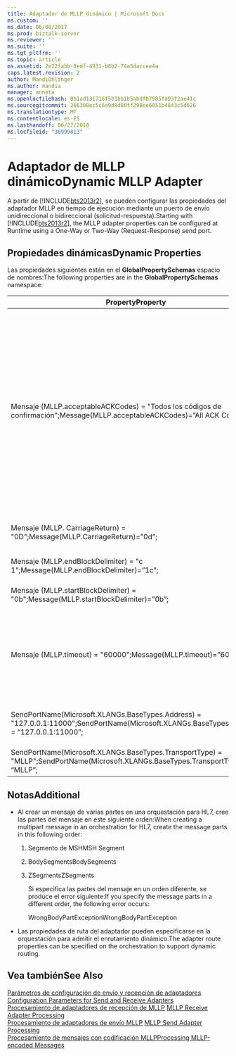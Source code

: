 ```yaml
---
title: Adaptador de MLLP dinámico | Microsoft Docs
ms.custom: ''
ms.date: 06/08/2017
ms.prod: biztalk-server
ms.reviewer: ''
ms.suite: ''
ms.tgt_pltfrm: ''
ms.topic: article
ms.assetid: 2e22fabb-0edf-4931-b8b2-74a5daccee4a
caps.latest.revision: 2
author: MandiOhlinger
ms.author: mandia
manager: anneta
ms.openlocfilehash: 0b1ad131716f5b1bb1b5abdfb7985fa93f2ae41c
ms.sourcegitcommit: 266308ec5c6a9d8d80ff298ee6051b4843c5d626
ms.translationtype: MT
ms.contentlocale: es-ES
ms.lasthandoff: 06/27/2018
ms.locfileid: "36999813"
---
```

# <a name="dynamic-mllp-adapter"></a><span data-ttu-id="db738-102">Adaptador de MLLP dinámico</span><span class="sxs-lookup"><span data-stu-id="db738-102">Dynamic MLLP Adapter</span></span>
<span data-ttu-id="db738-103">A partir de [!INCLUDE[bts2013r2](../../includes/bts2013r2-md.md)], se pueden configurar las propiedades del adaptador MLLP en tiempo de ejecución mediante un puerto de envío unidireccional o bidireccional (solicitud-respuesta).</span><span class="sxs-lookup"><span data-stu-id="db738-103">Starting with [!INCLUDE[bts2013r2](../../includes/bts2013r2-md.md)], the MLLP adapter properties can be configured at Runtime using a One-Way or Two-Way (Request-Response) send port.</span></span>  
  
## <a name="dynamic-properties"></a><span data-ttu-id="db738-104">Propiedades dinámicas</span><span class="sxs-lookup"><span data-stu-id="db738-104">Dynamic Properties</span></span>  
 <span data-ttu-id="db738-105">Las propiedades siguientes están en el **GlobalPropertySchemas** espacio de nombres:</span><span class="sxs-lookup"><span data-stu-id="db738-105">The following properties are in the **GlobalPropertySchemas** namespace:</span></span>  
  
|<span data-ttu-id="db738-106">Property</span><span class="sxs-lookup"><span data-stu-id="db738-106">Property</span></span>|<span data-ttu-id="db738-107">Descripción</span><span class="sxs-lookup"><span data-stu-id="db738-107">Description</span></span>|  
|--------------|-----------------|  
|<span data-ttu-id="db738-108">Mensaje (MLLP.acceptableACKCodes) = "Todos los códigos de confirmación";</span><span class="sxs-lookup"><span data-stu-id="db738-108">Message(MLLP.acceptableACKCodes)=”All ACK Codes”;</span></span>|<span data-ttu-id="db738-109">Los valores son:</span><span class="sxs-lookup"><span data-stu-id="db738-109">Values include:</span></span><br /><br /> <span data-ttu-id="db738-110">-Todos los códigos de confirmación</span><span class="sxs-lookup"><span data-stu-id="db738-110">-   All ACK Codes</span></span><br /><span data-ttu-id="db738-111">-AA y entidad de certificación</span><span class="sxs-lookup"><span data-stu-id="db738-111">-   AA and CA</span></span><br /><span data-ttu-id="db738-112">-AA, CA, AE y CE</span><span class="sxs-lookup"><span data-stu-id="db738-112">-   AA, CA, AE and CE</span></span><br /><span data-ttu-id="db738-113">-AA, CA, AR y CR</span><span class="sxs-lookup"><span data-stu-id="db738-113">-   AA, CA, AR and CR</span></span><br /><br /> <span data-ttu-id="db738-114">Esto es similar a la **aceptable códigos de confirmación** propiedad en un puerto de envío estático de MLLP.</span><span class="sxs-lookup"><span data-stu-id="db738-114">This is similar to the **Acceptable ACK Codes** property in a Static MLLP Send Port.</span></span>|  
|<span data-ttu-id="db738-115">Mensaje (MLLP. CarriageReturn) = "0D";</span><span class="sxs-lookup"><span data-stu-id="db738-115">Message(MLLP.CarriageReturn)=”0d”;</span></span>|<span data-ttu-id="db738-116">Carácter de retorno de carro ASCII</span><span class="sxs-lookup"><span data-stu-id="db738-116">ASCII Carriage Return Character</span></span>|  
|<span data-ttu-id="db738-117">Mensaje (MLLP.endBlockDelimiter) = "c 1";</span><span class="sxs-lookup"><span data-stu-id="db738-117">Message(MLLP.endBlockDelimiter)=”1c”;</span></span>|<span data-ttu-id="db738-118">ASCII de bloque final</span><span class="sxs-lookup"><span data-stu-id="db738-118">ASCII End Block Character</span></span>|  
|<span data-ttu-id="db738-119">Mensaje (MLLP.startBlockDelimiter) = "0b";</span><span class="sxs-lookup"><span data-stu-id="db738-119">Message(MLLP.startBlockDelimiter)=”0b”;</span></span>|<span data-ttu-id="db738-120">ASCII de bloque de inicio</span><span class="sxs-lookup"><span data-stu-id="db738-120">ASCII Start Block Character</span></span>|  
|<span data-ttu-id="db738-121">Mensaje (MLLP.timeout) = "60000";</span><span class="sxs-lookup"><span data-stu-id="db738-121">Message(MLLP.timeout)=”60000”;</span></span>|<span data-ttu-id="db738-122">Período después de qué socket envío inactiva en el tiempo de espera de BTAHL7 server will (0 no es tiempo de espera)</span><span class="sxs-lookup"><span data-stu-id="db738-122">Period after which inactive sending socket on BTAHL7 server will timeout(0 is no timeout)</span></span>|  
|<span data-ttu-id="db738-123">SendPortName(Microsoft.XLANGs.BaseTypes.Address) = "127.0.0.1:11000";</span><span class="sxs-lookup"><span data-stu-id="db738-123">SendPortName(Microsoft.XLANGs.BaseTypes.Address) = “127.0.0.1:11000”;</span></span>|<span data-ttu-id="db738-124">Dirección y puerto para enrutar el mensaje</span><span class="sxs-lookup"><span data-stu-id="db738-124">Address and Port for routing the message</span></span>|  
|<span data-ttu-id="db738-125">SendPortName(Microsoft.XLANGs.BaseTypes.TransportType) = "MLLP";</span><span class="sxs-lookup"><span data-stu-id="db738-125">SendPortName(Microsoft.XLANGs.BaseTypes.TransportType) = “MLLP”;</span></span>|<span data-ttu-id="db738-126">Tipo de adaptador (MLLP)</span><span class="sxs-lookup"><span data-stu-id="db738-126">Type of Adapter (MLLP)</span></span>|  
  
## <a name="additional"></a><span data-ttu-id="db738-127">Notas</span><span class="sxs-lookup"><span data-stu-id="db738-127">Additional</span></span>  
  
- <span data-ttu-id="db738-128">Al crear un mensaje de varias partes en una orquestación para HL7, cree las partes del mensaje en este siguiente orden:</span><span class="sxs-lookup"><span data-stu-id="db738-128">When creating a multipart message in an orchestration for HL7, create the message parts in this following order:</span></span>  
  
  1. <span data-ttu-id="db738-129">Segmento de MSH</span><span class="sxs-lookup"><span data-stu-id="db738-129">MSH Segment</span></span>  
  
  2. <span data-ttu-id="db738-130">BodySegments</span><span class="sxs-lookup"><span data-stu-id="db738-130">BodySegments</span></span>  
  
  3. <span data-ttu-id="db738-131">ZSegments</span><span class="sxs-lookup"><span data-stu-id="db738-131">ZSegments</span></span>  
  
     <span data-ttu-id="db738-132">Si especifica las partes del mensaje en un orden diferente, se produce el error siguiente:</span><span class="sxs-lookup"><span data-stu-id="db738-132">If you specify the message parts in a different order, the following error occurs:</span></span>  
  
     <span data-ttu-id="db738-133">WrongBodyPartException</span><span class="sxs-lookup"><span data-stu-id="db738-133">WrongBodyPartException</span></span>  
  
- <span data-ttu-id="db738-134">Las propiedades de ruta del adaptador pueden especificarse en la orquestación para admitir el enrutamiento dinámico.</span><span class="sxs-lookup"><span data-stu-id="db738-134">The adapter route properties can be specified on the orchestration to support dynamic routing.</span></span>  
  
## <a name="see-also"></a><span data-ttu-id="db738-135">Vea también</span><span class="sxs-lookup"><span data-stu-id="db738-135">See Also</span></span>  
 <span data-ttu-id="db738-136">[Parámetros de configuración de envío y recepción de adaptadores](../../adapters-and-accelerators/accelerator-hl7/configuration-parameters-for-send-and-receive-adapters.md) </span><span class="sxs-lookup"><span data-stu-id="db738-136">[Configuration Parameters for Send and Receive Adapters](../../adapters-and-accelerators/accelerator-hl7/configuration-parameters-for-send-and-receive-adapters.md) </span></span>  
 <span data-ttu-id="db738-137">[Procesamiento de adaptadores de recepción de MLLP](../../adapters-and-accelerators/accelerator-hl7/mllp-receive-adapter-processing.md) </span><span class="sxs-lookup"><span data-stu-id="db738-137">[MLLP Receive Adapter Processing](../../adapters-and-accelerators/accelerator-hl7/mllp-receive-adapter-processing.md) </span></span>  
 <span data-ttu-id="db738-138">[Procesamiento de adaptadores de envío MLLP](../../adapters-and-accelerators/accelerator-hl7/mllp-send-adapter-processing.md) </span><span class="sxs-lookup"><span data-stu-id="db738-138">[MLLP Send Adapter Processing](../../adapters-and-accelerators/accelerator-hl7/mllp-send-adapter-processing.md) </span></span>  
 [<span data-ttu-id="db738-139">Procesamiento de mensajes con codificación MLLP</span><span class="sxs-lookup"><span data-stu-id="db738-139">Processing MLLP-encoded Messages</span></span>](../../adapters-and-accelerators/accelerator-hl7/processing-mllp-encoded-messages.md)